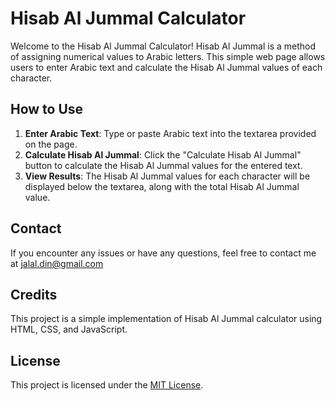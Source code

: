 # Hisab Al Jummal Calculator

Welcome to the Hisab Al Jummal Calculator! Hisab Al Jummal is a method of assigning numerical values to Arabic letters. This simple web page allows users to enter Arabic text and calculate the Hisab Al Jummal values of each character.

## How to Use

1. **Enter Arabic Text**: Type or paste Arabic text into the textarea provided on the page.
2. **Calculate Hisab Al Jummal**: Click the "Calculate Hisab Al Jummal" button to calculate the Hisab Al Jummal values for the entered text.
3. **View Results**: The Hisab Al Jummal values for each character will be displayed below the textarea, along with the total Hisab Al Jummal value.

## Contact

If you encounter any issues or have any questions, feel free to contact me at jalal.din@gmail.com

## Credits

This project is a simple implementation of Hisab Al Jummal calculator using HTML, CSS, and JavaScript.

## License

This project is licensed under the [MIT License](LICENSE).
